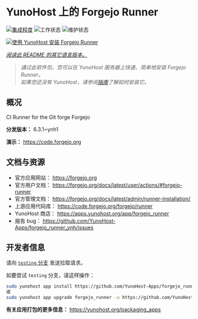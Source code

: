 <!--
注意：此 README 由 <https://github.com/YunoHost/apps/tree/master/tools/readme_generator> 自动生成
请勿手动编辑。
-->

# YunoHost 上的 Forgejo Runner

[![集成程度](https://apps.yunohost.org/badge/integration/forgejo_runner)](https://ci-apps.yunohost.org/ci/apps/forgejo_runner/)
![工作状态](https://apps.yunohost.org/badge/state/forgejo_runner)
![维护状态](https://apps.yunohost.org/badge/maintained/forgejo_runner)

[![使用 YunoHost 安装 Forgejo Runner](https://install-app.yunohost.org/install-with-yunohost.svg)](https://install-app.yunohost.org/?app=forgejo_runner)

*[阅读此 README 的其它语言版本。](./ALL_README.md)*

> *通过此软件包，您可以在 YunoHost 服务器上快速、简单地安装 Forgejo Runner。*  
> *如果您还没有 YunoHost，请参阅[指南](https://yunohost.org/install)了解如何安装它。*

## 概况

CI Runner for the Git forge Forgejo

**分发版本：** 6.3.1~ynh1

**演示：** <https://code.forgejo.org>
## 文档与资源

- 官方应用网站： <https://forgejo.org>
- 官方用户文档： <https://forgejo.org/docs/latest/user/actions/#forgejo-runner>
- 官方管理文档： <https://forgejo.org/docs/latest/admin/runner-installation/>
- 上游应用代码库： <https://code.forgejo.org/forgejo/runner>
- YunoHost 商店： <https://apps.yunohost.org/app/forgejo_runner>
- 报告 bug： <https://github.com/YunoHost-Apps/forgejo_runner_ynh/issues>

## 开发者信息

请向 [`testing` 分支](https://github.com/YunoHost-Apps/forgejo_runner_ynh/tree/testing) 发送拉取请求。

如要尝试 `testing` 分支，请这样操作：

```bash
sudo yunohost app install https://github.com/YunoHost-Apps/forgejo_runner_ynh/tree/testing --debug
或
sudo yunohost app upgrade forgejo_runner -u https://github.com/YunoHost-Apps/forgejo_runner_ynh/tree/testing --debug
```

**有关应用打包的更多信息：** <https://yunohost.org/packaging_apps>
